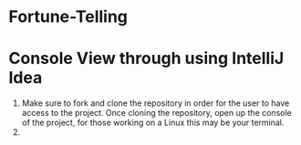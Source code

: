 # Fortune-Telling

# Console View through using IntelliJ Idea

1. Make sure to fork and clone the repository in order for the user to have access to the project. Once cloning the repository, open up the console of the project, for those working on a Linux this may be your terminal.
2.  
